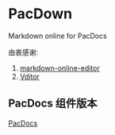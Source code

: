 # PacDown

Markdown online for PacDocs

由衷感谢:

1. [markdown-online-editor](https://github.com/nicejade/markdown-online-editor)
2. [Vditor](https://github.com/Vanessa219/vditor)

## PacDocs 组件版本

[PacDocs](https://crybabyaq.love)
